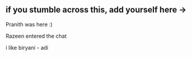 ## if you stumble across this, add yourself here ->

Pranith was here :)


Razeen entered the chat 


i like biryani - adi
